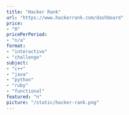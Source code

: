 ```yaml
---
title: "Hacker Rank"
url: "https://www.hackerrank.com/dashboard"
price: 
- "0"
pricePerPeriod: 
- "n/a"
format: 
- "interactive"
- "challenge"
subject: 
- "c++"
- "java"
- "python"
- "ruby"
- "functional"
featured: "n"
picture: "/static/hacker-rank.png"
---
```

